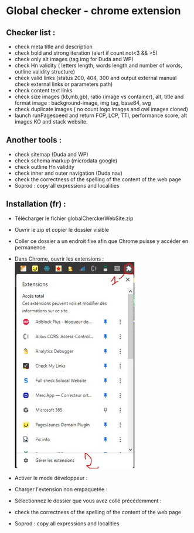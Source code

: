 # Global checker - chrome extension


## Checker list : 
- check meta title and description
- check bold and strong iteration (alert if count not<3 && >5)
- check only alt images (tag img for Duda and WP)
- check Hn validity ( letters length, words length and number of words, outline validity structure)
- check valid links (status 200, 404, 300 and output external manual check external links or parameters path)
- check content text links
- check size images  (kb,mb,gb), ratio (image vs container), alt, title and format image : background-image, img tag, base64, svg
- check duplicate images ( no count logo images and owl images cloned)
- launch runPagespeed and return FCP, LCP, TTI, performance score, alt images KO and stack website.


## Another tools :
- check sitemap (Duda and WP)
- check schema markup (microdata google)
- check outline Hn validity
- check inner and outer navigation (Duda nav)
- check the correctness of the spelling of the content of the web page
- Soprod : copy all expressions and localities

## Installation (fr) :
- Télécharger le fichier globalCherckerWebSite.zip
- Ouvrir le zip et copier le dossier visible
- Coller ce dossier a un endroit fixe afin que Chrome puisse y accéder en permanence.
- Dans Chrome, ouvrir les extensions : 
![open chrome](https://github.com/artkabis/toolsWP/blob/main/Solocal%20tools%2C%20tips%20%26%20fix/tools-cq-checker/Chrome-extension/globalCheckerWebsite/medias/open-extensions.JPG)
- Activer le mode développeur :

- Charger l'extension non empaquetée :

- Sélectionnez le dossier que vous avez collé précédemment :

- check the correctness of the spelling of the content of the web page
- Soprod : copy all expressions and localities
